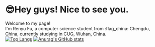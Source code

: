 # 😎Hey guys! Nice to see you.<br>
Welcome to my page!<br>
I'm Renyu Fu, a computer science student from :flag_china: Chengdu, China, currently studying in CUG, Wuhan, China.<br>
[![Top Langs](https://github-readme-stats.vercel.app/api/top-langs/?username=Parker-rfu&hide=javascript,html)](https://github.com/Parker-rfu/github-readme-stats)
[![Anurag's GitHub stats](https://github-readme-stats.vercel.app/api?username=Parker-rfu&show_icons=true&theme=cobalt)](https://github.com/Parker-rfu/github-readme-stats)

